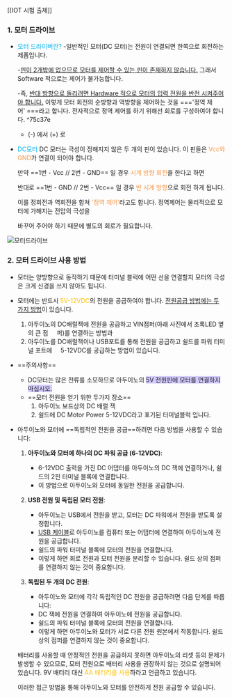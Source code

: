 [[IOT 시험 출제]]
### 1. **모터 드라이브**
-  <font color="#00b0f0">모터 드라이버란?</font>
	-일반적인 모터(DC 모터)는 전원이 연결되면 한쪽으로 회전하는 제품입니다.
	
	-<u>핀이 2개밖에 없으므로 모터를 제어할 수 있는 핀이 존재하지 않습니다.</u>
	그래서 Software 적으로는 제어가 불가능합니다.
	
	-즉, <u>반대 방향으로 돌리려면 Hardware 적으로 모터의 입력 전원을 반전 시켜주어야 합니다.</u>
	이렇게 모터 회전의 순방향과 역방향을 제어하는 것을 ==='정역 제어' ===라고 합니다.
	전자적으로 정역 제어를 하기 위해선 회로를 구성하여야 합니다. ^75c37e
	 
	- (-) 에서 (+) 로 
- <font color="#00b0f0">DC모터</font>
	DC 모터는 극성이 정해지지 않은 두 개의 핀이 있습니다. 이 핀들은 <font color="#f79646">Vcc와 GND</font>가 연결이 되어야 합니다.
	
	만약 ==1번 - Vcc // 2번 - GND== 일 경우 <font color="#f79646">시계 방향 회전</font>을 한다고 하면
	
	반대로 ==1번 - GND // 2번 - Vcc== 일 경우 <font color="#f79646">반 시계 방향</font>으로 회전 하게 됩니다.
	
	이를 정회전과 역회전을 합쳐<font color="#f79646"> '정역 제어'</font>라고도 합니다. 정역제어는 물리적으로 모터에 가해지는 전압의 극성을
	
	바꾸어 주어야 하기 때문에 별도의 회로가 필요합니다.


![모터드라이브](![[obsidian://open?vault=Obsidian&file=media%2FPasted%20image%2020231022001924.png]])



### 2. **모터 드라이브 사용 방법**
- 모터는 양방향으로 동작하기 때문에 터미널 블럭에 어떤 선을 연결할지 모터의 극성은 크게 신경을 쓰지 않아도 됩니다.
- 모터에는 반드시<font color="#ffc000"> 5V-12VDC</font>의 전원을 공급하여야 합니다. <u>전원공급 방법에는 두 가지 방법</u>이 있습니다.
	1. 아두이노의 DC배럴잭에 전원을 공급하고 VIN점퍼(아래 사진에서 초록LED 옆의 큰 점     퍼)를 연결하는 방법과  
	2. 아두이노를 DC배럴잭이나 USB포트를 통해 전원을 공급하고 쉴드를 파워 터미널 포트에     5-12VDC를 공급하는 방법이 있습니다.
- ==주의사항==
	- DC모터는 많은 전류를 소모하므로 아두이노의 <span style="background:#d2cbff">5V 전원핀에 모터를 연결하지 마십시오.</span>
	- ==모터 전원을 얻기 위한 두가지 장소==
		1. 아두이노 보드상의 DC 배럴 잭
		2. 쉴드에 DC Motor Power 5-12VDC라고 표기된 터미널블럭 입니다.

- 아두이노와 모터에 ==독립적인 전원을 공급==하려면 다음 방법을 사용할 수 있습니다:
	1. **아두이노와 모터에 하나의 DC 파워 공급 (6-12VDC)**:
	    
	    - 6-12VDC 출력을 가진 DC 어댑터를 아두이노의 DC 잭에 연결하거나, 쉴드의 2핀 터미널 블록에 연결합니다.
	    - 이 방법으로 아두이노와 모터에 동일한 전원을 공급합니다.
	2. **USB 전원 및 독립된 모터 전원**:
	    
	    - 아두이노는 USB에서 전원을 받고, 모터는 DC 파워에서 전원을 받도록 설정합니다.
	    - <u>USB 케이블</u>로 아두이노를 컴퓨터 또는 어댑터에 연결하여 아두이노에 전원을 공급합니다.
	    - 쉴드의 파워 터미널 블록에 모터의 전원을 연결합니다.
	    - 이렇게 하면 회로 전원과 모터 전원을 분리할 수 있습니다. 쉴드 상의 점퍼를 연결하지 않는 것이 중요합니다.
	3. **독립된 두 개의 DC 전원**:
	    
	    - 아두이노와 모터에 각각 독립적인 DC 전원을 공급하려면 다음 단계를 따릅니다:
	    - DC 잭에 전원을 연결하여 아두이노에 전원을 공급합니다.
	    - 쉴드의 파워 터미널 블록에 모터의 전원을 연결합니다.
	    - 이렇게 하면 아두이노와 모터가 서로 다른 전원 원본에서 작동합니다. 쉴드 상의 점퍼를 연결하지 않는 것이 중요합니다.
	
	배터리를 사용할 때 안정적인 전원을 공급하지 못하면 아두이노의 리셋 등의 문제가 발생할 수 있으므로, 모터 전원으로 배터리 사용을 권장하지 않는 것으로 설명되어 있습니다. 9V 배터리 대신 <font color="#ffc000">AA 배터리를 사용</font>하라고 언급하고 있습니다.
	
	이러한 접근 방법을 통해 아두이노와 모터를 안전하게 전원 공급할 수 있습니다.